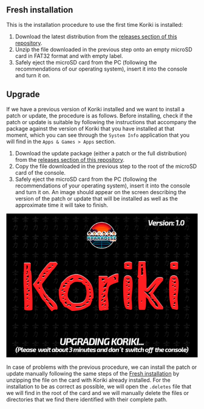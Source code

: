 ## Fresh installation

This is the installation procedure to use the first time Koriki is installed:

1. Download the latest distribution from the [releases section of this repository](https://github.com/Rparadise-Team/Koriki/releases/latest).
2. Unzip the file downloaded in the previous step onto an empty microSD card in FAT32 format and with empty label.
3. Safely eject the microSD card from the PC (following the recommendations of our operating system), insert it into the console and turn it on.

## Upgrade

If we have a previous version of Koriki installed and we want to install a patch or update, the procedure is as follows. Before installing, check if the patch or update is suitable by following the instructions that accompany the package against the version of Koriki that you have installed at that moment, which you can see through the `System Info` application that you will find in the `Apps & Games > Apps` section.

1. Download the update package (either a patch or the full distribution) from the [releases section of this repository](https://github.com/Rparadise-Team/Koriki/releases/latest).
2. Copy the file downloaded in the previous step to the root of the microSD card of the console.
3. Safely eject the microSD card from the PC (following the recommendations of your operating system), insert it into the console and turn it on. An image should appear on the screen describing the version of the patch or update that will be installed as well as the approximate time it will take to finish.

![Update splash screen](images/update_splash.png)

In case of problems with the previous procedure, we can install the patch or update manually following the same steps of the [Fresh installation](#fresh_installation) by unzipping the file on the card with Koriki already installed. For the installation to be as correct as possible, we will open the `.deletes` file that we will find in the root of the card and we will manually delete the files or directories that we find there identified with their complete path.
